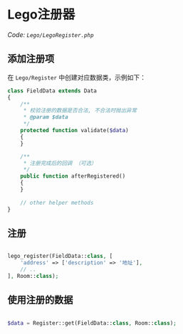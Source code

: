 # Lego注册器

_Code: `Lego/LegoRegister.php`_


## 添加注册项

在 `Lego/Register` 中创建对应数据类，示例如下：

```php
class FieldData extends Data
{
    /**
     * 校验注册的数据是否合法, 不合法时抛出异常
     * @param $data
     */
    protected function validate($data)
    {
    }

    /**
     * 注册完成后的回调 （可选）
     */
    public function afterRegistered()
    {
    }
    
    // other helper methods
}

```


## 注册

```php

lego_register(FieldData::class, [
	'address' => ['description' => '地址'],
	// ..
], Room::class);
```


## 使用注册的数据

```php

$data = Register::get(FieldData::class, Room::class);
```
